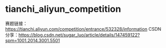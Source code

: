 # tianchi_aliyun_competition
赛题链接：https://tianchi.aliyun.com/competition/entrance/532328/information
CSDN分享：https://blog.csdn.net/sugar_luo/article/details/147459122?spm=1001.2014.3001.5501
